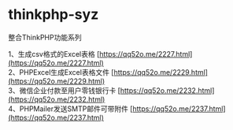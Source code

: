 # thinkphp-syz
整合ThinkPHP功能系列


1、生成csv格式的Excel表格 [https://qq52o.me/2227.html](https://qq52o.me/2227.html)  
2、PHPExcel生成Excel表格文件 [https://qq52o.me/2229.html](https://qq52o.me/2229.html)  
3、微信企业付款至用户零钱银行卡 [https://qq52o.me/2232.html](https://qq52o.me/2232.html)  
4、PHPMailer发送SMTP邮件可带附件 [https://qq52o.me/2237.html](https://qq52o.me/2237.html)  
